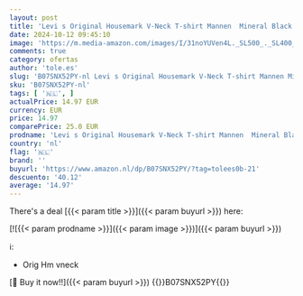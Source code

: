 ```yaml
---
layout: post
title: 'Levi s Original Housemark V-Neck T-shirt Mannen  Mineral Black  L'
date: 2024-10-12 09:45:10
image: 'https://m.media-amazon.com/images/I/31noYUVen4L._SL500_._SL400_.jpg'
comments: true
category: ofertas
author: 'tole.es'
slug: 'B07SNX52PY-nl Levi s Original Housemark V-Neck T-shirt Mannen Mineral...'
sku: 'B07SNX52PY-nl'
tags: [ '🇳🇱', ]
actualPrice: 14.97 EUR
currency: EUR
price: 14.97
comparePrice: 25.0 EUR
prodname: 'Levi s Original Housemark V-Neck T-shirt Mannen  Mineral Black  L'
country: 'nl'
flag: '🇳🇱'
brand: ''
buyurl: 'https://www.amazon.nl/dp/B07SNX52PY/?tag=tolees0b-21'
descuento: '40.12'
average: '14.97'
---
```


There's a deal [{{< param title >}}]({{< param buyurl >}})  here:

[![{{< param prodname >}}]({{< param image >}})]({{< param buyurl >}})

ℹ️:

- Orig Hm vneck

[🛒 Buy it now!!]({{< param buyurl >}})
{{<world>}}B07SNX52PY{{</world>}}
